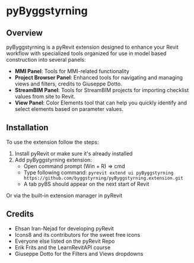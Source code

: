 # pyByggstyrning

## Overview
pyByggstyrning is a pyRevit extension designed to enhance your Revit workflow with specialized tools organized for use in model based construction into several panels:

- **MMI Panel**: Tools for MMI-related functionality
- **Project Browser Panel**: Enhanced tools for navigating and managing views and filters, credits to Giuseppe Dotto.
- **StreamBIM Panel**: Tools for StreamBIM projects for importing checklist values from site to Revit. 
- **View Panel**: Color Elements tool that can help you quickly identify and select elements based on parameter values.



## Installation
To use the extension follow the steps:

1. Install pyRevit or make sure it's already installed
2. Add pyByggstyrning extension:
   - Open command prompt (Win + R) => cmd
   - Type following command: `pyrevit extend ui pyByggstyrning https://github.com/byggstyrning/pyByggstyrning.extension.git`
   - A tab pyBS should appear on the next start of Revit

Or via the built-in extension manager in pyRevit

## Credits
- Ehsan Iran-Nejad for developing pyRevit
- Icons8 and its contributors for the sweet free icons
- Everyone else listed on the pyRevit Repo
- Erik Frits and the LearnRevitAPI course
- Giuseppe Dotto for the Filters and Views dropdowns

